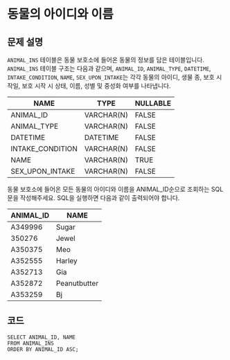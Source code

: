 # 동물의 아이디와 이름

## 문제 설명
`ANIMAL_INS` 테이블은 동물 보호소에 들어온 동물의 정보를 담은 테이블입니다. `ANIMAL_INS` 테이블 구조는 다음과 같으며, `ANIMAL_ID`, `ANIMAL_TYPE`, `DATETIME`, `INTAKE_CONDITION`, `NAME`, `SEX_UPON_INTAKE`는 각각 동물의 아이디, 생물 종, 보호 시작일, 보호 시작 시 상태, 이름, 성별 및 중성화 여부를 나타냅니다.

| NAME             | 	TYPE        |	NULLABLE|
|------------------|--------------|-|
| ANIMAL_ID        | 	VARCHAR(N)  |	FALSE|
| ANIMAL_TYPE      | 	VARCHAR(N)	 | FALSE       |
| DATETIME         | 	DATETIME	   |FALSE| 
| INTAKE_CONDITION | 	VARCHAR(N)  | 	FALSE       |
| NAME	            | VARCHAR(N)   |	TRUE|
| SEX_UPON_INTAKE  | 	VARCHAR(N)	 | FALSE        |

동물 보호소에 들어온 모든 동물의 아이디와 이름을 ANIMAL_ID순으로 조회하는 SQL문을 작성해주세요. SQL을 실행하면 다음과 같이 출력되어야 합니다.

|ANIMAL_ID|	NAME|
|-|-|
|A349996|	Sugar|
|350276|	Jewel|
|A350375|	Meo|
|A352555|	Harley|
|A352713|	Gia|
|A352872|	Peanutbutter|
|A353259|	Bj|

## 코드
```mysql
SELECT ANIMAL_ID, NAME
FROM ANIMAL_INS
ORDER BY ANIMAL_ID ASC;
```